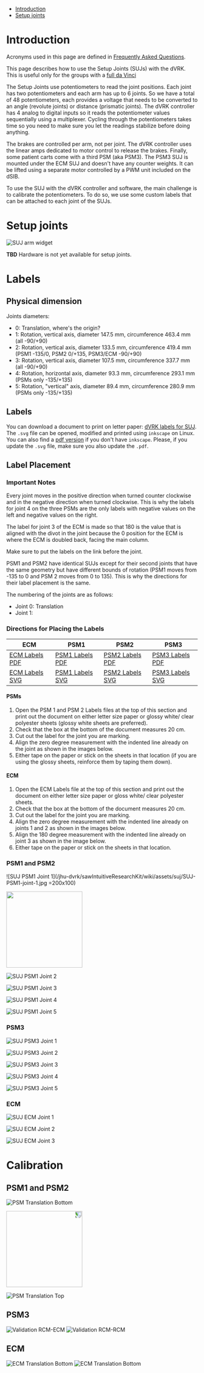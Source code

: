 <!--ts-->
   * [Introduction](#introduction)
   * [Setup joints](#setup-joints)

<!-- Added by: adeguet1, at: 2019-08-06T12:14-04:00 -->

<!--te-->

# Introduction

Acronyms used in this page are defined in [Frequently Asked Questions](/jhu-dvrk/sawIntuitiveResearchKit/wiki/FAQ).

This page describes how to use the Setup Joints (SUJs) with the dVRK.  This is useful only for the groups with a [full da Vinci](/jhu-dvrk/sawIntuitiveResearchKit/wiki/Full-da-Vinci.md)

The Setup Joints use potentiometers to read the joint positions.   Each joint has two potentiometers and each arm has up to 6 joints.  So we have a total of 48 potentiometers, each provides a voltage that needs to be converted to an angle (revolute joints) or distance (prismatic joints).  The dVRK controller has 4 analog to digital inputs so it reads the potentiometer values sequentially using a multiplexer.  Cycling through the potentiometers takes time so you need to make sure you let the readings stabilize before doing anything.

The brakes are controlled per arm, not per joint.  The dVRK controller uses the linear amps dedicated to motor control to release the brakes.  Finally, some patient carts come with a third PSM (aka PSM3).  The PSM3 SUJ is mounted under the ECM SUJ and doesn't have any counter weights.  It can be lifted using a separate motor controlled by a PWM unit included on the dSIB.

To use the SUJ with the dVRK controller and software, the main challenge is to calibrate the potentiometers.  To do so, we use some custom labels that can be attached to each joint of the SUJs.

# Setup joints

![SUJ arm widget](/jhu-dvrk/sawIntuitiveResearchKit/wiki/assets/gui/dvrk-gui-arm-suj.png)

**TBD**  Hardware is not yet available for setup joints.

# Labels

## Physical dimension

Joints diameters:
* 0: Translation, where's the origin?
* 1: Rotation, vertical axis, diameter 147.5 mm, circumference 463.4 mm (all -90/+90)  
* 2: Rotation, vertical axis, diameter 133.5 mm, circumference 419.4 mm (PSM1 -135/0, PSM2 0/+135, PSM3/ECM -90/+90) 
* 3: Rotation, vertical axis, diameter 107.5 mm, circumference 337.7 mm (all -90/+90)
* 4: Rotation, horizontal axis, diameter 93.3 mm, circumference 293.1 mm (PSMs only -135/+135)
* 5: Rotation, "vertical" axis, diameter 89.4 mm, circumference 280.9 mm (PSMs only -135/+135)

## Labels

You can download a document to print on letter paper: [dVRK labels for SUJ](/jhu-dvrk/sawIntuitiveResearchKit/wiki/suj-labels.svg).  The `.svg` file can be opened, modified and printed using `inkscape` on Linux.  You can also find a [pdf version](/jhu-dvrk/sawIntuitiveResearchKit/wiki/suj-labels.pdf) if you don't have `inkscape`.  Please, if you update the `.svg` file, make sure you also update the `.pdf`.

## Label Placement

### Important Notes
Every joint moves in the positive direction when turned counter clockwise and in the negative direction when turned clockwise. This is why the labels for joint 4 on the three PSMs are the only labels with negative values on the left and negative values on the right.

The label for joint 3 of the ECM is made so that 180 is the value that is aligned with the divot in the joint because the 0 position for the ECM is where the ECM is doubled back, facing the main column.

Make sure to put the labels on the link before the joint.

PSM1 and PSM2 have identical SUJs except for their second joints that have the same geometry but have different bounds of rotation (PSM1 moves from -135 to 0 and PSM 2 moves from 0 to 135). This is why the directions for their label placement is the same.

The numbering of the joints are as follows:
* Joint 0: Translation
* Joint 1:

### Directions for Placing the Labels

| ECM  | PSM1 | PSM2  | PSM3 |
| ------------- | ------------- | ------------- | ------------- |
| [ECM Labels PDF](/jhu-dvrk/sawIntuitiveResearchKit/wiki/assets/suj/ECM_Labels.pdf)  | [PSM1 Labels PDF](/jhu-dvrk/sawIntuitiveResearchKit/wiki/assets/suj/PSM_1_Labels.pdf)  | [PSM2 Labels PDF](/jhu-dvrk/sawIntuitiveResearchKit/wiki/assets/suj/PSM_2_Labels.pdf)  | [PSM3 Labels PDF](/jhu-dvrk/sawIntuitiveResearchKit/wiki/assets/suj/PSM_3_Labels.pdf)  |
| [ECM Labels SVG](/jhu-dvrk/sawIntuitiveResearchKit/wiki/assets/suj/ECM_Labels.svg)  | [PSM1 Labels SVG](/jhu-dvrk/sawIntuitiveResearchKit/wiki/assets/suj/PSM_1_Labels.svg)  | [PSM2 Labels SVG](/jhu-dvrk/sawIntuitiveResearchKit/wiki/assets/suj/PSM_2_Labels.svg)  | [PSM3 Labels SVG](/jhu-dvrk/sawIntuitiveResearchKit/wiki/assets/suj/PSM_3_Labels.svg)  |

#### PSMs
1. Open the PSM 1 and PSM 2 Labels files at the top of this section and print out the document on either letter size paper or glossy white/ clear polyester sheets (glossy white sheets are preferred).
2. Check that the box at the bottom of the document measures 20 cm.
3. Cut out the label for the joint you are marking.
4. Align the zero degree measurement with the indented line already on the joint as shown in the images below.
5. Either tape on the paper or stick on the sheets in that location (if you are using the glossy sheets, reinforce them by taping them down).

#### ECM
1. Open the ECM Labels file at the top of this section and print out the document on either letter size paper or gloss white/ clear polyester sheets.
2. Check that the box at the bottom of the document measures 20 cm.
3. Cut out the label for the joint you are marking.
4. Align the zero degree measurement with the indented line already on joints 1 and 2 as shown in the images below.
5. Align the 180 degree measurement with the indented line already on joint 3 as shown in the image below.
6. Either tape on the paper or stick on the sheets in that location.

### PSM1 and PSM2

![SUJ PSM1 Joint 1](/jhu-dvrk/sawIntuitiveResearchKit/wiki/assets/suj/SUJ-PSM1-joint-1.jpg =200x100)

<img src="/jhu-dvrk/sawIntuitiveResearchKit/wiki/assets/suj/SUJ-PSM1-joint-1.jpg" width="200">

![SUJ PSM1 Joint 2](/jhu-dvrk/sawIntuitiveResearchKit/wiki/assets/suj/SUJ-PSM1-joint-2.jpg)

![SUJ PSM1 Joint 3](/jhu-dvrk/sawIntuitiveResearchKit/wiki/assets/suj/SUJ-PSM1-joint-3.jpg)

![SUJ PSM1 Joint 4](/jhu-dvrk/sawIntuitiveResearchKit/wiki/assets/suj/SUJ-PSM1-joint-4.jpg)

![SUJ PSM1 Joint 5](/jhu-dvrk/sawIntuitiveResearchKit/wiki/assets/suj/SUJ-PSM1-joint-5.jpg)


### PSM3

![SUJ PSM3 Joint 1](/jhu-dvrk/sawIntuitiveResearchKit/wiki/assets/suj/SUJ-PSM3-joint-1.jpg)

![SUJ PSM3 Joint 2](/jhu-dvrk/sawIntuitiveResearchKit/wiki/assets/suj/SUJ-PSM3-joint-2.jpg)

![SUJ PSM3 Joint 3](/jhu-dvrk/sawIntuitiveResearchKit/wiki/assets/suj/SUJ-PSM3-joint-3.jpg)

![SUJ PSM3 Joint 4](/jhu-dvrk/sawIntuitiveResearchKit/wiki/assets/suj/SUJ-PSM3-joint-4.jpg)

![SUJ PSM3 Joint 5](/jhu-dvrk/sawIntuitiveResearchKit/wiki/assets/suj/SUJ-PSM3-joint-5.jpg)

### ECM

![SUJ ECM Joint 1](/jhu-dvrk/sawIntuitiveResearchKit/wiki/assets/suj/SUJ-ECM-joint-1.jpg)

![SUJ ECM Joint 2](/jhu-dvrk/sawIntuitiveResearchKit/wiki/assets/suj/SUJ-ECM-joint-2.jpg)

![SUJ ECM Joint 3](/jhu-dvrk/sawIntuitiveResearchKit/wiki/assets/suj/SUJ-ECM-joint-3.jpg)

# Calibration

## PSM1 and PSM2
![PSM Translation Bottom](/jhu-dvrk/sawIntuitiveResearchKit/wiki/assets/suj/translation-laser-bottom.jpg)

<img src="/jhu-dvrk/sawIntuitiveResearchKit/wiki/assets/suj/SUJ-PSM1-joint-1.jpg" width="200" style="transform:rotate(90deg);">


![PSM Translation Top](/jhu-dvrk/sawIntuitiveResearchKit/wiki/assets/suj/translation-laser-top.jpg)

## PSM3
![Validation RCM-ECM](/jhu-dvrk/sawIntuitiveResearchKit/wiki/assets/suj/validation-RCM-ECM.jpg)
![Validation RCM-RCM](/jhu-dvrk/sawIntuitiveResearchKit/wiki/assets/suj/validation-RCM-RCM.jpg)

## ECM
![ECM Translation Bottom](/jhu-dvrk/sawIntuitiveResearchKit/wiki/assets/suj/translation-ECM-bottom.jpg)
![ECM Translation Bottom](/jhu-dvrk/sawIntuitiveResearchKit/wiki/assets/suj/translation-ECM-top.jpg)
